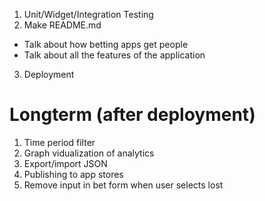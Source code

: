 1. Unit/Widget/Integration Testing
2. Make README.md
- Talk about how betting apps get people
- Talk about all the features of the application
3. Deployment

# Longterm (after deployment)
1. Time period filter
2. Graph vidualization of analytics
3. Export/import JSON
4. Publishing to app stores
5. Remove input in bet form when user selects lost